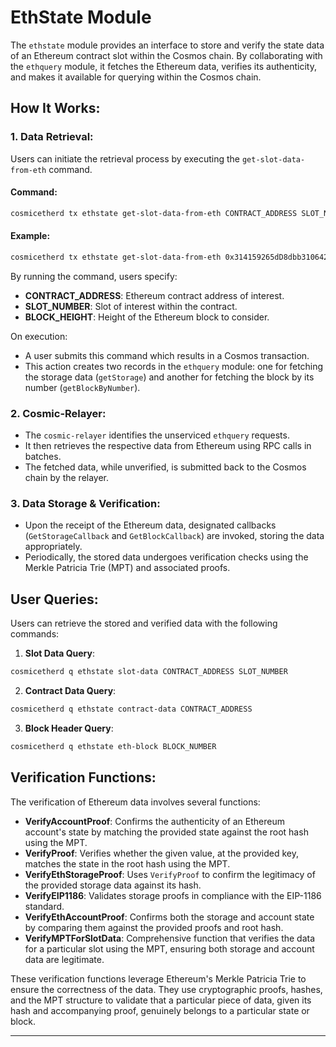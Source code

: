 # EthState Module 

The `ethstate` module provides an interface to store and verify the state data of an Ethereum contract slot within the Cosmos chain. By collaborating with the `ethquery` module, it fetches the Ethereum data, verifies its authenticity, and makes it available for querying within the Cosmos chain.

## How It Works:

### 1. Data Retrieval:

Users can initiate the retrieval process by executing the `get-slot-data-from-eth` command.

#### Command:
```bash
cosmicetherd tx ethstate get-slot-data-from-eth CONTRACT_ADDRESS SLOT_NUMBER BLOCK_HEIGHT
```

#### Example:
```bash
cosmicetherd tx ethstate get-slot-data-from-eth 0x314159265dD8dbb310642f98f50C066173C1259b 0x02 18077318
```

By running the command, users specify:
- **CONTRACT_ADDRESS**: Ethereum contract address of interest.
- **SLOT_NUMBER**: Slot of interest within the contract.
- **BLOCK_HEIGHT**: Height of the Ethereum block to consider.

On execution:
- A user submits this command which results in a Cosmos transaction.
- This action creates two records in the `ethquery` module: one for fetching the storage data (`getStorage`) and another for fetching the block by its number (`getBlockByNumber`).

### 2. Cosmic-Relayer:

- The `cosmic-relayer` identifies the unserviced `ethquery` requests.
- It then retrieves the respective data from Ethereum using RPC calls in batches.
- The fetched data, while unverified, is submitted back to the Cosmos chain by the relayer.

### 3. Data Storage & Verification:

- Upon the receipt of the Ethereum data, designated callbacks (`GetStorageCallback` and `GetBlockCallback`) are invoked, storing the data appropriately.
- Periodically, the stored data undergoes verification checks using the Merkle Patricia Trie (MPT) and associated proofs.

## User Queries:

Users can retrieve the stored and verified data with the following commands:

1. **Slot Data Query**:
```bash
cosmicetherd q ethstate slot-data CONTRACT_ADDRESS SLOT_NUMBER
```

2. **Contract Data Query**:
```bash
cosmicetherd q ethstate contract-data CONTRACT_ADDRESS
```

3. **Block Header Query**:
```bash
cosmicetherd q ethstate eth-block BLOCK_NUMBER
```

## Verification Functions:

The verification of Ethereum data involves several functions:

- **VerifyAccountProof**: Confirms the authenticity of an Ethereum account's state by matching the provided state against the root hash using the MPT.
- **VerifyProof**: Verifies whether the given value, at the provided key, matches the state in the root hash using the MPT.
- **VerifyEthStorageProof**: Uses `VerifyProof` to confirm the legitimacy of the provided storage data against its hash.
- **VerifyEIP1186**: Validates storage proofs in compliance with the EIP-1186 standard.
- **VerifyEthAccountProof**: Confirms both the storage and account state by comparing them against the provided proofs and root hash.
- **VerifyMPTForSlotData**: Comprehensive function that verifies the data for a particular slot using the MPT, ensuring both storage and account data are legitimate.

These verification functions leverage Ethereum's Merkle Patricia Trie to ensure the correctness of the data. They use cryptographic proofs, hashes, and the MPT structure to validate that a particular piece of data, given its hash and accompanying proof, genuinely belongs to a particular state or block.


---
